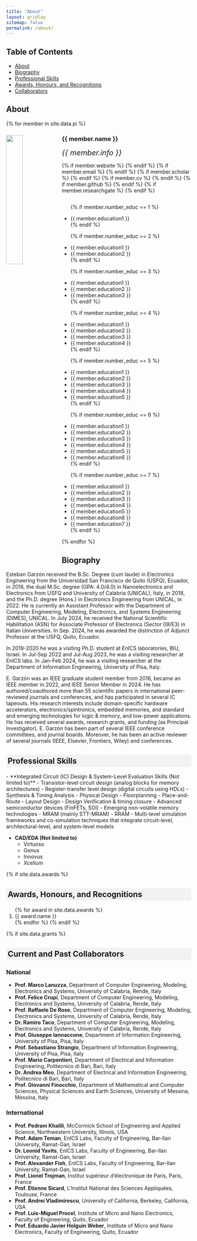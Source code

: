 ```yaml
---
title: "About"
layout: gridlay
sitemap: false
permalink: /about/
---
```


## Table of Contents
- [About](#about)
- [Biography](#biography)
- [Professional Skills](#skills)
- [Awards, Honours, and Recognitions](#awards)
- [Collaborators](#colaborations)

## About 
<a id="about"></a>

{% for member in site.data.pi %}

<div class="row">
  <img src="{{ site.url }}{{ site.baseurl }}/images/teampic/{{ member.photo }}" class="img-responsive" width="30%" style="float: left" />
  <h3>{{ member.name }}</h3>
  <i style="font-size:20px">{{ member.info }}</i><br>

  {% if member.website %}<a href="{{ member.website }}" target="_blank"><i class="fa fa-home fa-3x"></i></a> {% endif %}
  {% if member.email %}<a href="mailto:{{ member.email }}" target="_blank"><i class="fa fa-envelope-square fa-3x"></i></a> {% endif %}
  {% if member.scholar %} <a href="{{ member.scholar }}" target="_blank"><i class="ai ai-google-scholar-square ai-3x"></i></a> {% endif %}
  {% if member.cv %} <a href="{{ member.cv }}" target="_blank"><i class="ai ai-cv-square ai-3x"></i></a> {% endif %}
  {% if member.github %} <a href="{{ member.github }}" target="_blank"><i class="fa fa-github-square fa-3x"></i></a> {% endif %}
  {% if member.researchgate %} <a href="{{ member.researchgate }}" target="_blank"><i class="ai ai-researchgate-square ai-3x"></i></a> {% endif %}
  <ul style="overflow: hidden">

  {% if member.number_educ == 1 %}
  <li> {{ member.education1 }} </li>
  {% endif %}

  {% if member.number_educ == 2 %}
  <li> {{ member.education1 }} </li>
  <li> {{ member.education2 }} </li>
  {% endif %}

  {% if member.number_educ == 3 %}
  <li> {{ member.education1 }} </li>
  <li> {{ member.education2 }} </li>
  <li> {{ member.education3 }} </li>
  {% endif %}

  {% if member.number_educ == 4 %}
  <li> {{ member.education1 }} </li>
  <li> {{ member.education2 }} </li>
  <li> {{ member.education3 }} </li>
  <li> {{ member.education4 }} </li>
  {% endif %}

  {% if member.number_educ == 5 %}
  <li> {{ member.education1 }} </li>
  <li> {{ member.education2 }} </li>
  <li> {{ member.education3 }} </li>
  <li> {{ member.education4 }} </li>
  <li> {{ member.education5 }} </li>
  {% endif %}

  {% if member.number_educ == 6 %}
  <li> {{ member.education1 }} </li>
  <li> {{ member.education2 }} </li>
  <li> {{ member.education3 }} </li>
  <li> {{ member.education4 }} </li>
  <li> {{ member.education5 }} </li>
  <li> {{ member.education6 }} </li>
  {% endif %}

  {% if member.number_educ == 7 %}
  <li> {{ member.education1 }} </li>
  <li> {{ member.education2 }} </li>
  <li> {{ member.education3 }} </li>
  <li> {{ member.education4 }} </li>
  <li> {{ member.education5 }} </li>
  <li> {{ member.education6 }} </li>
  <li> {{ member.education7 }} </li>
  {% endif %}

  </ul>
</div>

{% endfor %}

## Biography
<a id="biography"></a>

Esteban Garzón received the B.Sc. Degree (cum laude) in Electronics Engineering from the Universidad San
Francisco de Quito (USFQ), Ecuador, in 2016, the dual M.Sc. degree (GPA: 4.0/4.0) in Nanoelectronics
and Electronics from USFQ and University of Calabria (UNICAL), Italy, in 2018, and the Ph.D. degree (Hons.)
in Electronics Engineering from UNICAL, in 2022. He is currently an Assistant Professor with the Department of Computer Engineering, Modeling, Electronics, and Systems Engineering (DIMES), UNICAL. In July 2024, he received the National Scientific Habilitation (ASN) for Associate Professor of Electronics (Sector 09/E3) in Italian Universities. In Sep. 2024, he was awarded the distinction of Adjunct Professor at the USFQ, Quito, Ecuador. 

In 2019-2020 he was a visiting Ph.D. student at EnICS laboratories, BIU, Israel. In Jul-Sep 2022 and
Jul-Aug 2023, he was a visiting researcher at EnICS labs. In Jan-Feb 2024, he was a visiting researcher at
the Department of Information Engineering, University of Pisa, Italy.

E. Garzón was an IEEE graduate student member from 2016, became an IEEE member in 2022, and
IEEE Senior Member in 2024. He has authored/coauthored more than 55 scientific papers in international
peer-reviewed journals and conferences, and has participated in several IC tapeouts. His research interests
include domain-specific hardware accelerators, electronics/spintronics, embedded memories, and standard
and emerging technologies for logic & memory, and low-power applications. He has received several awards,
research grants, and funding (as Principal Investigator). E. Garzón has been part of several IEEE conference committees, and journal boards. Moreover, he has been an active reviewer of several journals (IEEE, Elsevier, Frontiers, Wiley) and conferences.

<h2 style="background-color: #f2f2f2; padding: 0.2em;"> Professional Skills  </h2>
<a id="skills"></a>
- **Integrated Circuit (IC) Design & System-Level Evaluation Skills (Not limited to)**
  - Transistor-level circuit design (analog blocks for memory architectures)
  - Register-transfer level design (digital circuits using HDLs)
  - Synthesis & Timing Analysis
  - Physical Design
    - Floorplanning
    - Place-and-Route
    - Layout Design
    - Design Verification & timing closure
  - Advanced semiconductor devices (FinFETs, SOI)
  - Emerging non-volatile memory technologies
    - MRAM (mainly STT-MRAM)
    - RRAM
  - Multi-level simulation frameworks and co-simulation techniques that integrate circuit-level, architectural-level, and system-level models

- **CAD/EDA (Not limited to)**
  * Virtuoso
  * Genus
  * Innovus
  * Xcelium

{% if site.data.awards %}
<h2 style="background-color: #f2f2f2; padding: 0.2em;"> Awards, Honours, and Recognitions  </h2>
<a id="awards"></a>

<ol>
{% for award in site.data.awards %}
<li>
 {{ award.name }}
</li>
{% endfor %}
{% endif %}
</ol>

{% if site.data.grants %}

<!-- 
## Grants

{% for grant in site.data.grants %}
* {{ grant.name }}
{% endfor %}

{% endif %}
-->


<h2 style="background-color: #f2f2f2; padding: 0.2em;"> Current and Past Collaborators  </h2>
<a id="colaborations"></a>

### National  
* **Prof. Marco Lanuzza**, Department of Computer Engineering, Modeling, Electronics and Systems, University of Calabria, Rende, Italy  
* **Prof. Felice Crupi**, Department of Computer Engineering, Modeling, Electronics and Systems, University of Calabria, Rende, Italy  
* **Prof. Raffaele De Rose**, Department of Computer Engineering, Modeling, Electronics and Systems, University of Calabria, Rende, Italy  
* **Dr. Ramiro Taco**, Department of Computer Engineering, Modeling, Electronics and Systems, University of Calabria, Rende, Italy  
* **Prof. Giuseppe Iannaccone**, Department of Information Engineering, University of Pisa, Pisa, Italy  
* **Prof. Sebastiano Strangio**, Department of Information Engineering, University of Pisa, Pisa, Italy  
* **Prof. Mario Carpentieri**, Department of Electrical and Information Engineering, Politecnico di Bari, Bari, Italy  
* **Dr. Andrea Meo**, Department of Electrical and Information Engineering, Politecnico di Bari, Bari, Italy  
* **Prof. Giovanni Finocchio**, Department of Mathematical and Computer Sciences, Physical Sciences and Earth Sciences, University of Messina, Messina, Italy  

### International  
* **Prof. Pedram Khalili**, McCormick School of Engineering and Applied Science, Northwestern University, Illinois, USA  
* **Prof. Adam Teman**, EnICS Labs, Faculty of Engineering, Bar-Ilan University, Ramat-Gan, Israel  
* **Dr. Leonid Yavits**, EnICS Labs, Faculty of Engineering, Bar-Ilan University, Ramat-Gan, Israel  
* **Prof. Alexander Fish**, EnICS Labs, Faculty of Engineering, Bar-Ilan University, Ramat-Gan, Israel  
* **Prof. Lionel Trojman**, Institut supérieur d’électronique de Paris, Paris, France  
* **Prof. Etienne Sicard**, L’Institut National des Sciences Appliquées, Toulouse, France  
* **Prof. Andrei Vladimirescu**, University of California, Berkeley, California, USA  
* **Prof. Luis-Miguel Procel**, Institute of Micro and Nano Electronics, Faculty of Engineering, Quito, Ecuador
* **Prof. Eduardo Javier Holguin Weber**, Institute of Micro and Nano Electronics, Faculty of Engineering, Quito, Ecuador  




